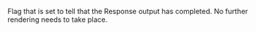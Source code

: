 ﻿Flag that is set to tell that the Response output has completed. No further rendering needs to take place.